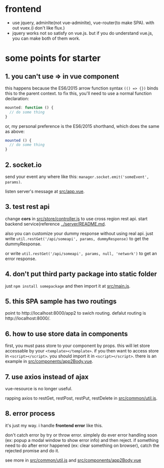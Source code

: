 # frontend

- use jquery, adminlte(not vue-adminlte), vue-router(to make SPA). with out vuex.(i don't like flux.)
- jquery works not so satisfy on vue.js. but if you do understand vue.js, you can make both of them work.

# some points for starter

## 1. you can't use => in vue component

this happens because the ES6/2015 arrow function syntax `(() => {})` binds this to the parent context. to fix this, you'll need to use a normal function declaration:

``` javascript
mounted: function () {
  // do some thing
}
```

or, my personal preference is the ES6/2015 shorthand, which does the same as above:

``` javascript
mounted () {
  // do some thing
}
```

## 2. socket.io

send your event any where like this: `manager.socket.emit('someEvent', params)`.

listen server's message at [src/app.vue](./src/app.vue).

## 3. test rest api

change **cors** in [src/store/controller.js](./src/store/controller.js) to use cross region rest api. start backend service(reference [../server/README.md](../server/README.md).

also you can customize your dummy response without using real api. just write `util.restGet('/api/someapi', params, dummyResponse)` to get the dummyResponse.

or write `util.restGet('/api/someapi', params, null, 'network')` to get an error response.

## 4. don't put third party package into static folder

just `npm install somepackage` and then import it at [src/main.js](./src/main.js).

## 5. this SPA sample has two routings

point to http://localhost:8000/app2 to swich routing. defalut routing is http://localhost:8000/.

## 6. how to use store data in components

first, you must pass store to your component by props. this will let store accessable by your `<template></template>`. if you then want to access store in `<script></script>`. you should import it in `<script></script>`. there is an example in [src/components/app2Body.vue](./src/components/app2Body.vue).

## 7. use axios instead of ajax

vue-resource is no longer useful.

rapping axios to restGet, restPost, restPut, restDelete in [src/common/util.js](./src/common/util.js).

## 8. error process

it's just my way. i handle **frontend error** like this.

don't catch error by try or throw error. simplely do ever error handling soon (ex: popup a modal window to show error info) and then reject. if something need to do after error happened (ex: clear something on browser), catch the rejected promise and do it.

see more in [src/common/util.js](./src/common/util.js) and [src/components/app2Body.vue](./src/components/app2Body.vue)
